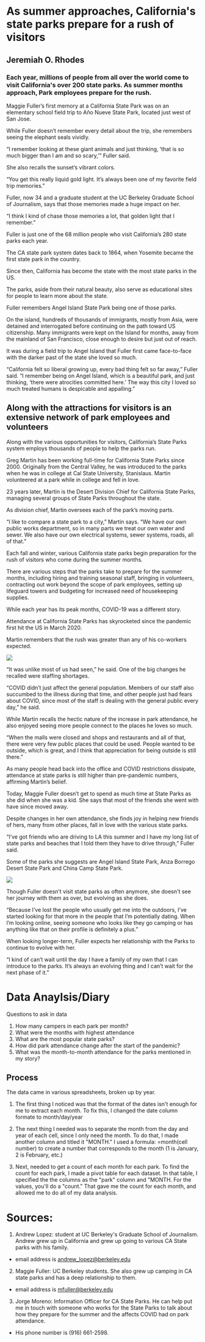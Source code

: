 # As summer approaches, California's state parks prepare for a rush of visitors
## Jeremiah O. Rhodes
### Each year, millions of people from all over the world come to visit California's over 200 state parks. As summer months approach, Park employees prepare for the rush.

Maggie Fuller’s first memory at a California State Park was on an elementary school field trip to Año Nueve State Park, located just west of San Jose. 

While Fuller doesn’t remember every detail about the trip, she remembers seeing the elephant seals vividly.

“I remember looking at these giant animals and just thinking, ‘that is so much bigger than I am and so scary,’” Fuller said. 

She also recalls the sunset’s vibrant colors.

“You get this really liquid gold light. It’s always been one of my favorite field trip memories.”

Fuller, now 34 and a graduate student at the UC Berkeley Graduate School of Journalism, says that those memories made a huge impact on her.

“I think I kind of chase those memories a lot, that golden light that I remember.” 

Fuller is just one of the 68 million people who visit California’s 280 state parks each year. 

The CA state park system dates back to 1864, when Yosemite became the first state park in the country. 

Since then, California has become the state with the most state parks in the US. 

The parks, aside from their natural beauty, also serve as educational sites for people to learn more about the state. 

Fuller remembers Angel Island State Park being one of those parks. 

On the island, hundreds of thousands of immigrants, mostly from Asia, were detained and interrogated before continuing on the path toward US citizenship. Many immigrants were kept on the Island for months, away from the mainland of San Francisco, close enough to desire but just out of reach. 

It was during a field trip to Angel Island that Fuller first came face-to-face with the darker past of the state she loved so much.

“California felt so liberal growing up, every bad thing felt so far away,” Fuller said. “I remember being on Angel Island, which is a beautiful park, and just thinking, ‘there were atrocities committed here.’ The way this city I loved so much treated humans is despicable and appalling.”

## Along with the attractions for visitors is an extensive network of park employees and volunteers

Along with the various opportunities for visitors, California’s State Parks system employs thousands of people to help the parks run. 

Greg Martin has been working full-time for California State Parks since 2000. Originally from the Central Valley, he was introduced to the parks when he was in college at Cal State University, Stanislaus. Martin volunteered at a park while in college and fell in love. 

23 years later, Martin is the Desert Division Chief for California State Parks, managing several groups of State Parks throughout the state.

As division chief, Martin oversees each of the park’s moving parts. 

“I like to compare a state park to a city,” Martin says. “We have our own public works department, so in many parts we treat our own water and sewer. We also have our own electrical systems, sewer systems, roads, all of that.”

Each fall and winter, various California state parks begin preparation for the rush of visitors who come during the summer months. 

There are various steps that the parks take to prepare for the summer months, including hiring and training seasonal staff, bringing in volunteers, contracting out work beyond the scope of park employees, setting up lifeguard towers and budgeting for increased need of housekeeping supplies.

While each year has its peak months, COVID-19 was a different story. 

Attendance at California State Parks has skyrocketed since the pandemic first hit the US in March 2020. 

Martin remembers that the rush was greater than any of his co-workers expected.

<img src="./assets/camping-per-year.jpg">

“It was unlike most of us had seen,” he said. One of the big changes he recalled were staffing shortages.

“COVID didn’t just affect the general population. Members of our staff also succumbed to the illness during that time, and other people just had fears about COVID, since most of the staff is dealing with the general public every day,” he said.

While Martin recalls the hectic nature of the increase in park attendance, he also enjoyed seeing more people connect to the places he loves so much. 

“When the malls were closed and shops and restaurants and all of that, there were very few public places that could be used. People wanted to be outside, which is great, and I think that appreciation for being outside is still there.”

As many people head back into the office and COVID restrictions dissipate, attendance at state parks is still higher than pre-pandemic numbers, affirming Martin’s belief. 

Today, Maggie Fuller doesn’t get to spend as much time at State Parks as she did when she was a kid. She says that most of the friends she went with have since moved away. 

Despite changes in her own attendance, she finds joy in helping new friends of hers, many from other places, fall in love with the various state parks. 

“I’ve got friends who are driving to LA this summer and I have my long list of state parks and beaches that I told them they have to drive through,” Fuller said.

Some of the parks she suggests are Angel Island State Park, Anza Borrego Desert State Park and China Camp State Park.

<img src="./assets/select-campgrounds.jpg">

Though Fuller doesn’t visit state parks as often anymore, she doesn't see her journey with them as over, but evolving as she does.

“Because I’ve lost the people who usually get me into the outdoors, I’ve started looking for that more in the people that I’m potentially dating. When I’m looking online, seeing someone who looks like they go camping or has anything like that on their profile is definitely a plus.” 

When looking longer-term, Fuller expects her relationship with the Parks to continue to evolve with her.

“I kind of can’t wait until the day I have a family of my own that I can introduce to the parks. It’s always an evolving thing and I can’t wait for the next phase of it.”



# Data Anaylsis/Diary

Questions to ask in data
1. How many campers in each park per month? 
2. What were the months with highest attendance
3. What are the most popular state parks?
4. How did park attendance change after the start of the pandemic?
5. What was the month-to-month attendance for the parks mentioned in my story?

## Process
The data came in various spreadsheets, broken up by year. 

1) The first thing I noticed was that the format of the dates isn't enough for me to extract each month. To fix this, I changed the date column formate to month/day/year

2) The next thing I needed was to separate the month from the day and year of each cell, since I only need the month. To do that, I made another column and titled it "MONTH." I used a formula: =month(cell number) to create a number that corresponds to the month (1 is January, 2 is February, etc.)

3) Next, needed to get a count of each month for each park. To find the count for each park, I made a pivot table for each dataset. In that table, I specified the the columns as the "park" column and "MONTH. For the values, you'll do a "count." That gave me the count for each month, and allowed me to do all of my data analysis.


# Sources: 

1. Andrew Lopez: student at UC Berkeley's Graduate School of Journalism. Andrew grew up in California and grew up going to various CA State parks with his family.
- email address is andrew_lopez@berkeley.edu
2. Maggie Fuller: UC Berkeley students. She also grew up camping in CA state parks and has a deep relationship to them. 
- email address is mfuller@berkeley.edu
3. Jorge Moreno: Information Officer for CA State Parks. He can help put me in touch with someone who works for the State Parks to talk about how they prepare for the summer and the affects COVID had on park attendance.
- His phone number is (916) 661-2598.


